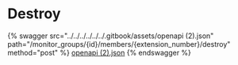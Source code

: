 # Destroy

{% swagger src="../../../../../../.gitbook/assets/openapi (2).json" path="/monitor_groups/{id}/members/{extension_number}/destroy" method="post" %}
[openapi (2).json](<../../../../../../.gitbook/assets/openapi (2).json>)
{% endswagger %}
